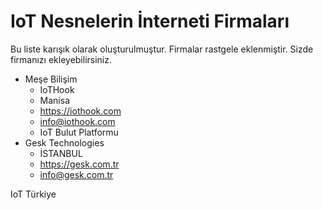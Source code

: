 # IoT Nesnelerin İnterneti Firmaları
Bu liste karışık olarak oluşturulmuştur. Firmalar rastgele eklenmiştir. Sizde firmanızı  ekleyebilirsiniz.
* Meşe Bilişim
  * IoTHook
  * Manisa
  * https://iothook.com
  * info@iothook.com
  * IoT Bulut Platformu
* Gesk Technologies
  * İSTANBUL
  * https://gesk.com.tr
  * info@gesk.com.tr  


IoT Türkiye
